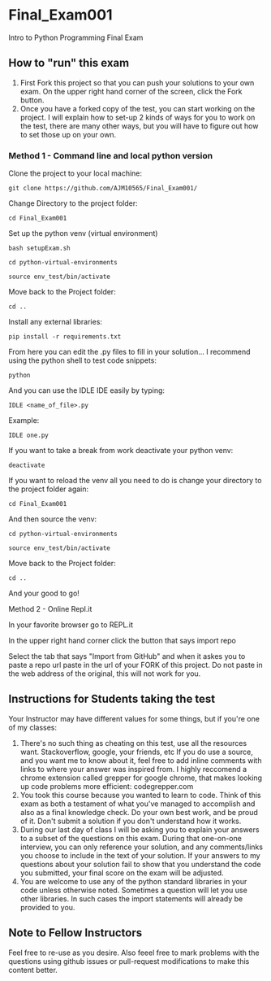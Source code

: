 # Final_Exam001
Intro to Python Programming Final Exam

## How to "run" this exam
1) First Fork this project so that you can push your solutions to your own exam.
   On the upper right hand corner of the screen, click the Fork button.
2) Once you have a forked copy of the test, you can start working on the project. I will explain how to set-up 2 kinds of ways for you to work on the test, there are many other ways, but you will have to figure out how to set those up on your own.
### Method 1 - Command line and local python version
Clone the project to your local machine:

`git clone https://github.com/AJM10565/Final_Exam001/`

Change Directory to the project folder:

`cd Final_Exam001`

Set up the python venv (virtual environment)

`bash setupExam.sh`

`cd python-virtual-environments`

`source env_test/bin/activate`

Move back to the Project folder:

`cd ..`

Install any external libraries:

`pip install -r requirements.txt`

From here you can edit the .py files to fill in your solution...
I recommend using the python shell to test code snippets:

`python`

And you can use the IDLE IDE easily by typing:

`IDLE <name_of_file>.py`

Example:

`IDLE one.py`

If you want to take a break from work deactivate your python venv:

`deactivate`

If you want to reload the venv all you need to do is change your directory to the project folder again:

`cd Final_Exam001`

And then source the venv:

`cd python-virtual-environments`

`source env_test/bin/activate`

Move back to the Project folder:

`cd ..`

And your good to go!


Method 2 - Online Repl.it

In your favorite browser go to REPL.it

In the upper right hand corner click the button that says import repo

Select the tab that says "Import from GitHub" and when it askes you to paste a repo url paste in the url of your FORK of this project. Do not paste in the web address of the original, this will not work for you.


## Instructions for Students taking the test

Your Instructor may have different values for some things, but if you're one of my classes:
1) There's no such thing as cheating on this test, use all the resources want. Stackoverflow, google, your friends, etc If you do use a source, and you want me to know about it, feel free to add inline comments with links to where your answer was inspired from. I highly reccomend a chrome extension called grepper for google chrome, that makes looking up code problems more efficient: codegrepper.com
2) You took this course because you wanted to learn to code. Think of this exam as both a testament of what you've managed to accomplish and also as a final knowledge check. Do your own best work, and be proud of it. Don't submit a solution if you don't understand how it works.
3) During our last day of class I will be asking you to explain your answers to a subset of the questions on this exam. During that one-on-one interview, you can only reference your solution, and any comments/links you choose to include in the text of your solution. If your answers to my questions about your solution fail to show that you understand the code you submitted, your final score on the exam will be adjusted.
4) You are welcome to use any of the python standard libraries in your code unless otherwise noted. Sometimes a question will let you use other libraries. In such cases the import statements will already be provided to you. 





## Note to Fellow Instructors
Feel free to re-use as you desire. Also feeel free to mark problems with the questions using github issues or pull-request modifications to make this content better.

